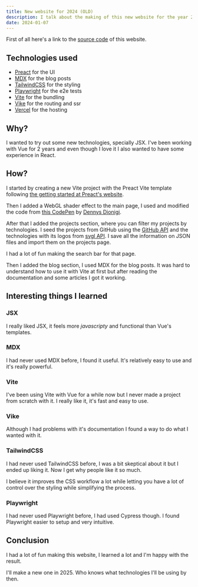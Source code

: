 ```yaml
---
title: New website for 2024 (OLD)
description: I talk about the making of this new website for the year 2024
date: 2024-01-07
---
```


First of all here's a link to the [source code](https://github.com/TortitasT/2024-personal-page/) of this website.

## Technologies used

- [Preact](https://preactjs.com/) for the UI
- [MDX](https://mdxjs.com/) for the blog posts
- [TailwindCSS](https://tailwindcss.com/) for the styling
- [Playwright](https://playwright.dev/) for the e2e tests
- [Vite](https://vitejs.dev/) for the bundling
- [Vike](https://vike.dev/) for the routing and ssr
- [Vercel](https://vercel.com/) for the hosting

## Why?

I wanted to try out some new technologies, specially JSX. I've been
working with Vue for 2 years and even though I love it I also wanted to
have some experience in React.

## How?

I started by creating a new Vite project with the Preact
Vite template following [the getting started at Preact's
website](https://preactjs.com/guide/v10/getting-started#create-a-vite-powered-preact-app).

Then I added a WebGL shader effect to the main page, I used and modified
the code from [this CodePen](https://codepen.io/DedaloD/pen/PoJGKOb) by
[Dennys Dionigi](https://codepen.io/DedaloD).

After that I added the projects section, where you can filter my
projects by technologies. I seed the projects from GitHub using the
[GitHub API](https://docs.github.com/en/rest) and the technologies with
its logos from [svgl API](https://svgl.vercel.app/). I save all the
information on JSON files and import them on the projects page.

I had a lot of fun making the search bar for that page.

Then I added the blog section, I used MDX for the blog posts. It was
hard to understand how to use it with Vite at first but after reading
the documentation and some articles I got it working.

## Interesting things I learned

### JSX

I really liked JSX, it feels more _javascripty_ and functional than
Vue's templates.

### MDX

I had never used MDX before, I found it useful. It's relatively easy to
use and it's really powerful.

### Vite

I've been using Vite with Vue for a while now but I never made a project
from scratch with it. I really like it, it's fast and easy to use.

### Vike

Although I had problems with it's documentation I found a way to do what
I wanted with it.

### TailwindCSS

I had never used TailwindCSS before, I was a bit skeptical about it but
I ended up liking it. Now I get why people like it so much.

I believe it improves the CSS workflow a lot while letting you have a
lot of control over the styling while simplifying the process.

### Playwright

I had never used Playwright before, I had used Cypress though. I found
Playwright easier to setup and very intuitive.

## Conclusion

I had a lot of fun making this website, I learned a lot and I'm happy
with the result.

I'll make a new one in 2025. Who knows what technologies I'll be using
by then.
